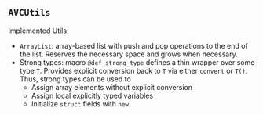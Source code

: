 ## `AVCUtils`

Implemented Utils:
* `ArrayList`: array-based list with push and pop operations to the end of the list. Reserves the necessary space and grows when necessary.
* Strong types: macro `@def_strong_type` defines a thin wrapper over some type `T`. Provides explicit conversion back to `T` via either `convert` or `T()`. Thus, strong types can be used to
  - Assign array elements without explicit conversion
  - Assign local explicitly typed variables
  - Initialize `struct` fields with `new`.
